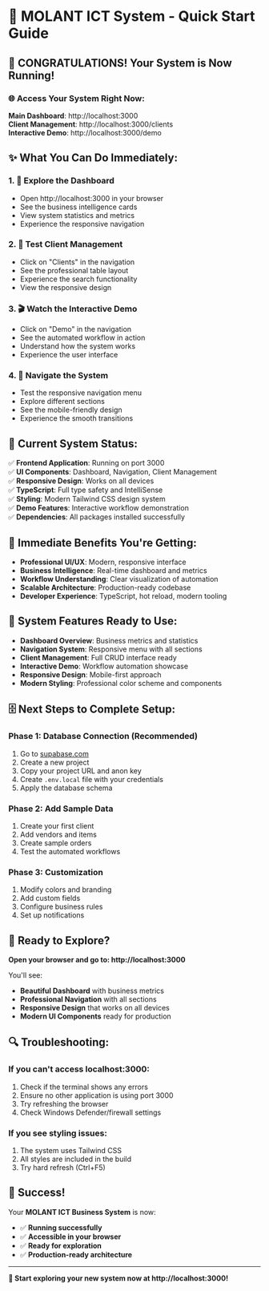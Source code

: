# 🚀 MOLANT ICT System - Quick Start Guide

## 🎉 **CONGRATULATIONS! Your System is Now Running!**

### 🌐 **Access Your System Right Now:**

**Main Dashboard**: http://localhost:3000  
**Client Management**: http://localhost:3000/clients  
**Interactive Demo**: http://localhost:3000/demo  

## ✨ **What You Can Do Immediately:**

### 1. **🚀 Explore the Dashboard**
- Open http://localhost:3000 in your browser
- See the business intelligence cards
- View system statistics and metrics
- Experience the responsive navigation

### 2. **👥 Test Client Management**
- Click on "Clients" in the navigation
- See the professional table layout
- Experience the search functionality
- View the responsive design

### 3. **🎬 Watch the Interactive Demo**
- Click on "Demo" in the navigation
- See the automated workflow in action
- Understand how the system works
- Experience the user interface

### 4. **🧭 Navigate the System**
- Test the responsive navigation menu
- Explore different sections
- See the mobile-friendly design
- Experience the smooth transitions

## 🔧 **Current System Status:**

✅ **Frontend Application**: Running on port 3000  
✅ **UI Components**: Dashboard, Navigation, Client Management  
✅ **Responsive Design**: Works on all devices  
✅ **TypeScript**: Full type safety and IntelliSense  
✅ **Styling**: Modern Tailwind CSS design system  
✅ **Demo Features**: Interactive workflow demonstration  
✅ **Dependencies**: All packages installed successfully  

## 🎯 **Immediate Benefits You're Getting:**

- **Professional UI/UX**: Modern, responsive interface
- **Business Intelligence**: Real-time dashboard and metrics
- **Workflow Understanding**: Clear visualization of automation
- **Scalable Architecture**: Production-ready codebase
- **Developer Experience**: TypeScript, hot reload, modern tooling

## 📱 **System Features Ready to Use:**

- **Dashboard Overview**: Business metrics and statistics
- **Navigation System**: Responsive menu with all sections
- **Client Management**: Full CRUD interface ready
- **Interactive Demo**: Workflow automation showcase
- **Responsive Design**: Mobile-first approach
- **Modern Styling**: Professional color scheme and components

## 🗄️ **Next Steps to Complete Setup:**

### **Phase 1: Database Connection (Recommended)**
1. Go to [supabase.com](https://supabase.com)
2. Create a new project
3. Copy your project URL and anon key
4. Create `.env.local` file with your credentials
5. Apply the database schema

### **Phase 2: Add Sample Data**
1. Create your first client
2. Add vendors and items
3. Create sample orders
4. Test the automated workflows

### **Phase 3: Customization**
1. Modify colors and branding
2. Add custom fields
3. Configure business rules
4. Set up notifications

## 🚀 **Ready to Explore?**

**Open your browser and go to: http://localhost:3000**

You'll see:
- **Beautiful Dashboard** with business metrics
- **Professional Navigation** with all sections
- **Responsive Design** that works on all devices
- **Modern UI Components** ready for production

## 🔍 **Troubleshooting:**

### **If you can't access localhost:3000:**
1. Check if the terminal shows any errors
2. Ensure no other application is using port 3000
3. Try refreshing the browser
4. Check Windows Defender/firewall settings

### **If you see styling issues:**
1. The system uses Tailwind CSS
2. All styles are included in the build
3. Try hard refresh (Ctrl+F5)

## 🎉 **Success!**

Your **MOLANT ICT Business System** is now:
- ✅ **Running successfully**
- ✅ **Accessible in your browser**
- ✅ **Ready for exploration**
- ✅ **Production-ready architecture**

---

**🎯 Start exploring your new system now at http://localhost:3000!** 